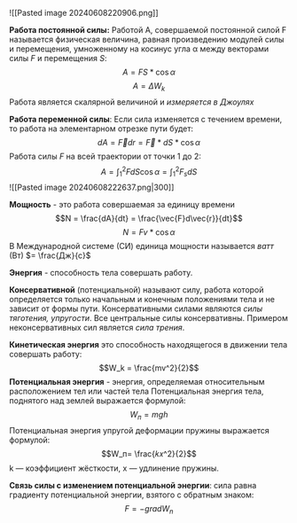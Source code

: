 ![[Pasted image 20240608220906.png]]

**Работа постоянной силы:** Работой A, совершаемой постоянной силой F называется физическая величина, равная произведению модулей силы и перемещения, умноженному на косинус угла α между векторами силы $F$ и перемещения $S$: $$A = FS*\cos\alpha$$$$A = \Delta{W_k}$$Работа является скалярной величиной и *измеряется в Джоулях*

**Работа переменной силы**: Если сила изменяется с течением времени, то работа на элементарном отрезке пути будет: $$dA = \vec{F}dr = \vec{F}*dS*\cos\alpha$$Работа силы $F$ на всей траектории от точки 1 до 2: $$A = \int_1^2{FdS\cos\alpha = \int_1^2F_sdS}$$
![[Pasted image 20240608222637.png|300]]

**Мощность** - это работа совершаемая за единицу времени $$N = \frac{dA}{dt} = \frac{\vec{F}d\vec{r}}{dt}$$$$N = Fv*\cos\alpha$$
В Международной системе (СИ) единица мощности называется *ватт* (Вт) $= \frac{Дж}{с}$

**Энергия** - способность тела совершать работу.

**Консервативной** (потенциальной) называют силу, работа которой определяется только начальным и конечным положениями тела и не зависит от формы пути. Консервативными силами являются *силы тяготения, упругости*. Все центральные силы консервативны. Примером неконсервативных сил является *сила трения*.

**Кинетическая энергия** это способность находящегося в движении тела совершать работу: $$W_k = \frac{mv^2}{2}$$**Потенциальная энергия** - энергия, определяемая относительным расположением тел или частей тела
Потенциальная энергия тела, поднятого над землей выражается формулой: $$W_п = mgh$$Потенциальная энергия упругой деформации пружины выражается формулой: $$W_п= \frac{𝑘𝑥^2}{2}$$k — коэффициент жёсткости, х — удлинение пружины.

**Связь силы с изменением потенциальной энергии**: сила равна градиенту потенциальной энергии, взятого с обратным знаком: $$F = -gradW_n$$


